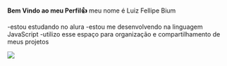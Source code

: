 **Bem Vindo ao meu Perfil👍**
meu nome é Luiz Fellipe Bium

-estou estudando no alura
-estou me desenvolvendo na linguagem JavaScript
-utilizo esse espaço para organização e compartilhamento de meus projetos

![](https://media.tenor.com/F2Yu8YbVV_MAAAAM/hello-cat.gif)
